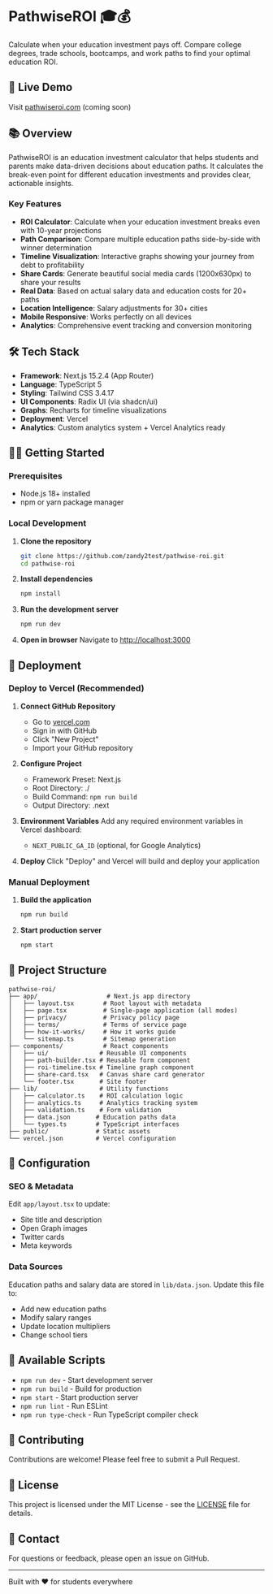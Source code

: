 # PathwiseROI 🎓💰

Calculate when your education investment pays off. Compare college degrees, trade schools, bootcamps, and work paths to find your optimal education ROI.

## 🚀 Live Demo

Visit [pathwiseroi.com](https://pathwiseroi.com) (coming soon)

## 📚 Overview

PathwiseROI is an education investment calculator that helps students and parents make data-driven decisions about education paths. It calculates the break-even point for different education investments and provides clear, actionable insights.

### Key Features

- **ROI Calculator**: Calculate when your education investment breaks even with 10-year projections
- **Path Comparison**: Compare multiple education paths side-by-side with winner determination
- **Timeline Visualization**: Interactive graphs showing your journey from debt to profitability
- **Share Cards**: Generate beautiful social media cards (1200x630px) to share your results
- **Real Data**: Based on actual salary data and education costs for 20+ paths
- **Location Intelligence**: Salary adjustments for 30+ cities
- **Mobile Responsive**: Works perfectly on all devices
- **Analytics**: Comprehensive event tracking and conversion monitoring

## 🛠 Tech Stack

- **Framework**: Next.js 15.2.4 (App Router)
- **Language**: TypeScript 5
- **Styling**: Tailwind CSS 3.4.17
- **UI Components**: Radix UI (via shadcn/ui)
- **Graphs**: Recharts for timeline visualizations
- **Deployment**: Vercel
- **Analytics**: Custom analytics system + Vercel Analytics ready

## 🏃‍♂️ Getting Started

### Prerequisites

- Node.js 18+ installed
- npm or yarn package manager

### Local Development

1. **Clone the repository**
   ```bash
   git clone https://github.com/zandy2test/pathwise-roi.git
   cd pathwise-roi
   ```

2. **Install dependencies**
   ```bash
   npm install
   ```

3. **Run the development server**
   ```bash
   npm run dev
   ```

4. **Open in browser**
   Navigate to [http://localhost:3000](http://localhost:3000)

## 🚀 Deployment

### Deploy to Vercel (Recommended)

1. **Connect GitHub Repository**
   - Go to [vercel.com](https://vercel.com)
   - Sign in with GitHub
   - Click "New Project"
   - Import your GitHub repository

2. **Configure Project**
   - Framework Preset: Next.js
   - Root Directory: ./
   - Build Command: `npm run build`
   - Output Directory: .next

3. **Environment Variables**
   Add any required environment variables in Vercel dashboard:
   - `NEXT_PUBLIC_GA_ID` (optional, for Google Analytics)

4. **Deploy**
   Click "Deploy" and Vercel will build and deploy your application

### Manual Deployment

1. **Build the application**
   ```bash
   npm run build
   ```

2. **Start production server**
   ```bash
   npm start
   ```

## 📁 Project Structure

```
pathwise-roi/
├── app/                   # Next.js app directory
│   ├── layout.tsx        # Root layout with metadata
│   ├── page.tsx          # Single-page application (all modes)
│   ├── privacy/          # Privacy policy page
│   ├── terms/            # Terms of service page
│   ├── how-it-works/     # How it works guide
│   └── sitemap.ts        # Sitemap generation
├── components/           # React components
│   ├── ui/              # Reusable UI components
│   ├── path-builder.tsx # Reusable form component
│   ├── roi-timeline.tsx # Timeline graph component
│   ├── share-card.tsx   # Canvas share card generator
│   └── footer.tsx       # Site footer
├── lib/                 # Utility functions
│   ├── calculator.ts    # ROI calculation logic
│   ├── analytics.ts     # Analytics tracking system
│   ├── validation.ts    # Form validation
│   ├── data.json       # Education paths data
│   └── types.ts        # TypeScript interfaces
├── public/             # Static assets
└── vercel.json         # Vercel configuration
```

## 🔧 Configuration

### SEO & Metadata

Edit `app/layout.tsx` to update:
- Site title and description
- Open Graph images
- Twitter cards
- Meta keywords

### Data Sources

Education paths and salary data are stored in `lib/data.json`. Update this file to:
- Add new education paths
- Modify salary ranges
- Update location multipliers
- Change school tiers

## 📝 Available Scripts

- `npm run dev` - Start development server
- `npm run build` - Build for production
- `npm start` - Start production server
- `npm run lint` - Run ESLint
- `npm run type-check` - Run TypeScript compiler check

## 🤝 Contributing

Contributions are welcome! Please feel free to submit a Pull Request.

## 📜 License

This project is licensed under the MIT License - see the [LICENSE](LICENSE) file for details.

## 📧 Contact

For questions or feedback, please open an issue on GitHub.

---

Built with ❤️ for students everywhere
